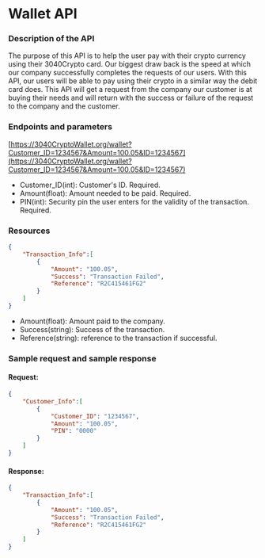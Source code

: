 # Wallet API
### Description of the API
The purpose of this API is to help the user pay with their crypto currency using their 3040Crypto card. Our biggest draw back is the speed at which our company successfully completes the requests of our users. With this API, our users will be able to pay using their crypto in a similar way the debit card does. This API will get a request from the company our customer is at buying their needs and will return with the success or failure of the request to the company and the customer.

### Endpoints and parameters
[https://3040CryptoWallet.org/wallet?Customer_ID=1234567&Amount=100.05&ID=1234567](https://3040CryptoWallet.org/wallet?Customer_ID=1234567&Amount=100.05&ID=1234567)

* Customer_ID(int): Customer's ID. Required.
* Amount(float): Amount needed to be paid. Required.
* PIN(int): Security pin the user enters for the validity of the transaction. Required.

### Resources
```json
{
    "Transaction_Info":[
        {
            "Amount": "100.05",
            "Success": "Transaction Failed",
            "Reference": "R2C415461FG2"
        }
    ]
}
```

* Amount(float): Amount paid to the company.
* Success(string): Success of the transaction.
* Reference(string): reference to the transaction if successful.

### Sample request and sample response
#### Request:
```json
{
    "Customer_Info":[
        {
            "Customer_ID": "1234567",
            "Amount": "100.05",
            "PIN": "0000"
        }
    ]
}
```
#### Response:
```json
{
    "Transaction_Info":[
        {
            "Amount": "100.05",
            "Success": "Transaction Failed",
            "Reference": "R2C415461FG2"
        }
    ]
}
```
